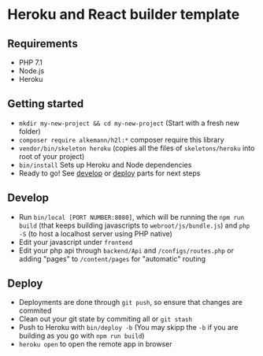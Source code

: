 # Heroku and React builder template

## Requirements

- PHP 7.1
- Node.js
- Heroku

## Getting started

- `mkdir my-new-project && cd my-new-project` (Start with a fresh new folder)
- `composer require alkemann/h2l:*` composer require this library
- `vendor/bin/skeleton heroku` (copies all the files of `skeletons/heroku` into root of your project)
- `bin/install` Sets up Heroku and Node dependencies
- Ready to go! See [develop](#Develop) or [deploy](#Deploy) parts for next steps

## Develop

- Run `bin/local [PORT NUMBER:8080]`, which will be running the `npm run build` (that
keeps building javascripts to `webroot/js/bundle.js`) and `php -S` (to
host a localhost server using PHP native)
- Edit your javascript under `frontend`
- Edit your php api through `backend/Api` and `/configs/routes.php` or adding
"pages" to `/content/pages` for "automatic" routing

## Deploy

- Deployments are done through `git push`, so ensure that changes are commited
- Clean out your git state by commiting all or `git stash`
- Push to Heroku with `bin/deploy -b` (You may skipp the `-b` if you are building as you go with `npm run build`)
- `heroku open` to open the remote app in browser
